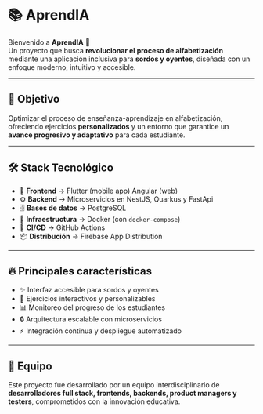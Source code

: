 # 📚 AprendIA

Bienvenido a **AprendIA** 👋  
Un proyecto que busca **revolucionar el proceso de alfabetización** mediante una aplicación inclusiva para **sordos y oyentes**, diseñada con un enfoque moderno, intuitivo y accesible.  

---

## 🎯 Objetivo
Optimizar el proceso de enseñanza-aprendizaje en alfabetización, ofreciendo ejercicios **personalizados** y un entorno que garantice un **avance progresivo y adaptativo** para cada estudiante.

---

## 🛠️ Stack Tecnológico
- 📱 **Frontend** → Flutter (mobile app) Angular (web)
- ⚙️ **Backend** → Microservicios en NestJS, Quarkus y FastApi
- 🗄️ **Bases de datos** → PostgreSQL  
- 🐳 **Infraestructura** → Docker (con `docker-compose`)  
- 🚀 **CI/CD** → GitHub Actions  
- 📦 **Distribución** → Firebase App Distribution  

---

## 🔥 Principales características
- ✨ Interfaz accesible para sordos y oyentes  
- 🎨 Ejercicios interactivos y personalizables  
- 📊 Monitoreo del progreso de los estudiantes  
- 🔒 Arquitectura escalable con microservicios  
- ⚡ Integración continua y despliegue automatizado  

---

## 👥 Equipo
Este proyecto fue desarrollado por un equipo interdisciplinario de **desarrolladores full stack, frontends, backends, product managers y testers**, comprometidos con la innovación educativa.  



